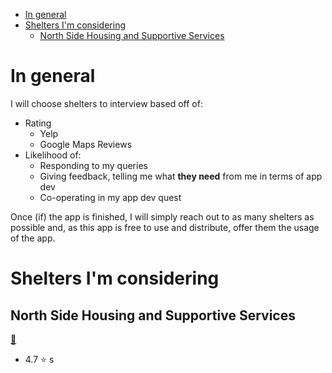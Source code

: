 <!-- TOC depthFrom:1 depthTo:6 withLinks:1 updateOnSave:1 orderedList:0 -->

- [In general](#in-general)
- [Shelters I'm considering](#shelters-im-considering)
	- [North Side Housing and Supportive Services](#north-side-housing-and-supportive-services)

<!-- /TOC -->

# In general
I will choose shelters to interview based off of:

- Rating
  - Yelp
  - Google Maps Reviews
- Likelihood of:
  - Responding to my queries
  - Giving feedback, telling me what **they need** from me in terms of app dev
  - Co-operating in my app dev quest

Once (if) the app is finished, I will simply reach out to as many shelters as
possible and, as this app is free to use and distribute, offer them the usage of
the app.


# Shelters I'm considering

## North Side Housing and Supportive Services
[:link:](http://www.northsidehousing.org/)
- 4.7 :star: s
